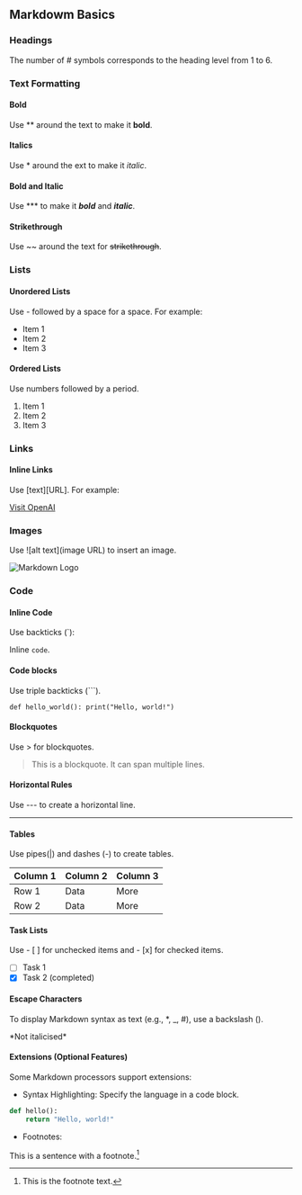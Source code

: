 ## Markdowm Basics

### Headings

The number of # symbols corresponds to the heading level from 1 to 6.

### Text Formatting

#### Bold

Use ** around the text to make it **bold**.

#### Italics

Use * around the ext to make it *italic*.

#### Bold and Italic

Use *** to make it ***bold*** and ***italic***.

#### Strikethrough

Use ~~ around the text for ~~strikethrough~~.

### Lists

#### Unordered Lists

Use - followed by a space for a space. For example:

- Item 1
- Item 2
- Item 3

#### Ordered Lists

Use numbers followed by a period.

1. Item 1
2. Item 2
3. Item 3

### Links

#### Inline Links

Use [text][URL]. For example:

[Visit OpenAI](https://www.openai.com)

### Images

Use ![alt text](image URL) to insert an image.

![Markdown Logo](https://upload.wikimedia.org/wikipedia/commons/4/48/Markdown-mark.svg)

### Code

#### Inline Code

Use backticks (`):

Inline `code`.

#### Code blocks

Use triple backticks (```).

```def hello_world(): print("Hello, world!")```

#### Blockquotes

Use > for blockquotes.

> This is a blockquote.
> It can span multiple lines.

#### Horizontal Rules

Use --- to create a horizontal line.

---

#### Tables

Use pipes(|) and dashes (-) to create tables.

| Column 1 | Column 2 | Column 3 |
|----------|----------|----------|
| Row 1    | Data     | More     |
| Row 2    | Data     | More     |

#### Task Lists

Use - [ ] for unchecked items and - [x] for checked items.

- [ ] Task 1
- [x] Task 2 (completed)

#### Escape Characters

To display Markdown syntax as text (e.g., *, _, #), use a backslash (\).

\*Not italicised\*

#### Extensions (Optional Features)

Some Markdown processors support extensions:

- Syntax Highlighting: Specify the language in a code block.

```python
def hello():
    return "Hello, world!"
```

- Footnotes:

This is a sentence with a footnote.[^1]

[^1]: This is the footnote text.